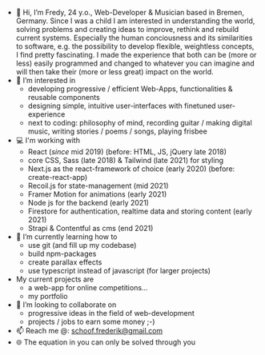 - 👋 Hi, I’m Fredy, 24 y.o., Web-Developer & Musician based in Bremen, Germany.
  Since I was a child I am interested in understanding the world, solving problems and creating ideas to improve, rethink
  and rebuild current systems. Especially the human conciousness and its similarities to software, e.g. the
  possibility to develop flexible, weightless concepts, I find pretty fascinating.
  I made the experience that both can be (more or less) easily programmed and changed to whatever you can imagine 
  and will then take their (more or less great) impact on the world.
- 👀 I’m interested in
  - developing progressive / efficient Web-Apps, functionalities & reusable components
  - designing simple, intuitive user-interfaces with finetuned user-experience
  - next to coding: philosophy of mind, recording guitar / making digital music, writing stories / poems / songs, playing frisbee
- 💻 I'm working with 
  - React (*since* mid 2019) (before: HTML, JS, jQuery late 2018)
  - core CSS, Sass (late 2018) & Tailwind (late 2021) for styling
  - Next.js as the react-framework of choice (early 2020) (before: create-react-app)
  - Recoil.js for state-management (mid 2021)
  - Framer Motion for animations (early 2021)
  - Node js for the backend (early 2021)
  - Firestore for authentication, realtime data and storing content (early 2021)
  - Strapi & Contentful as cms (end 2021)
- 🌱 I’m currently learning how to
  - use git (and fill up my codebase)
  - build npm-packages
  - create parallax effects
  - use typescript instead of javascript (for larger projects)
- My current projects are 
  - a web-app for online competitions...
  - my portfolio
- 💞️ I’m looking to collaborate on 
  - progressive ideas in the field of web-development
  - projects / jobs to earn some money ;-)
- 📫 Reach me @: schoof.frederik@gmail.com
- 🌐 The equation in you can only be solved through you

<!---
fvjupiter/fvjupiter is a ✨ special ✨ repository because its `README.md` (this file) appears on your GitHub profile.
You can click the Preview link to take a look at your changes.
--->
